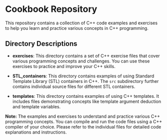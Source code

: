 # Cookbook Repository

This repository contains a collection of C++ code examples and exercises to help you learn and practice various concepts in C++ programming.

## Directory Descriptions

- **exercises**: This directory contains a set of C++ exercise files that cover various programming concepts and challenges. You can use these exercises to practice and improve your C++ skills.

- **STL_containers**: This directory contains examples of using Standard Template Library (STL) containers in C++. The `src` subdirectory further contains individual source files for different STL containers.

- **templates**: This directory contains examples of using C++ templates. It includes files demonstrating concepts like template argument deduction and template variables.


**Note:** The examples and exercises to understand and practice various C++ programming concepts. You can compile and run the code files using a C++ compiler of your choice. Please refer to the individual files for detailed code explanations and instructions.
